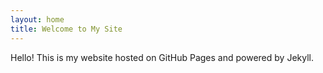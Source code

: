 ```yaml
---
layout: home
title: Welcome to My Site
---
```


Hello! This is my website hosted on GitHub Pages and powered by Jekyll.
